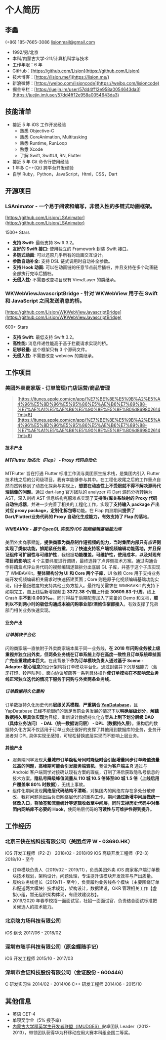 # 个人简历

## 李鑫

(+86) 185-7665-3086  lisionmail@gmail.com

- 1992/男/北京
- 本科/内蒙古大学-211/计算机科学与技术
- 工作年限：6 年
- GitHub：[https://github.com/Lision](https://github.com/Lision)
- 技术博客：[https://lision.me/](https://lision.me/)
- 新浪微博：[https://weibo.com/lisioncode](https://weibo.com/lisioncode)
- 掘金专栏：[https://juejin.im/user/57dd4ff12e958a0054643da3](https://juejin.im/user/57dd4ff12e958a0054643da3)

## 技能清单

- 接近 5 年 iOS 工作开发经验
	- 熟悉 Objective-C
	- 熟悉 CoreAnimation, Multitasking
	- 熟悉 Runtime, RunLoop
	- 熟悉 Xcode
	- 了解 Swift, SwiftUI, RN, Flutter
- 接近 5 年 Git 命令行使用经验
- 1 年多 C++(Qt) 跨平台开发经验
- 自学 Ruby，Python，JavaScript，Html，CSS，Dart

## 开源项目

### LSAnimator - 一个易于阅读和编写，非侵入性的多链式动画框架。

[https://github.com/Lision/LSAnimator](https://github.com/Lision/LSAnimator)

1500+ Stars

- **支持 Swift:** 最低支持 Swift 3.2。
- **友好的 Swift 接口:** 使用独立的 Framework 封装 Swift 接口。
- **多链式动画:** 可以还原几乎所有的动画交互设计。
- **参数自动补全:** 支持 DSL 链式调用时自动补全参数。
- **支持 Hook 动画:** 可以在动画链的任意节点前后插桩，并且支持在多个动画链全部执行完毕后插桩。
- **无侵入性:** 不需要改变项目现有 View/Layer 的类继承。

### WKWebViewJavascriptBridge - 针对 WKWebView 用于在 Swift 和 JavaScript 之间发送消息的桥。

[https://github.com/Lision/WKWebViewJavascriptBridge](https://github.com/Lision/WKWebViewJavascriptBridge)

600+ Stars

- **支持 Swift:** 最低支持 Swift 3.2。
- **高性能:** 消息传递性能高于基于拦截请求实现的桥。
- **足够轻量:** 这个框架只有 3 个源码文件。
- **无侵入性:** 不需要改变 webview 的类继承。

## 工作项目

### 美团外卖商家版 - 订单管理/门店运营/商品管理

> [https://itunes.apple.com/cn/app/%E7%BE%8E%E5%9B%A2%E5%A4%96%E5%8D%96%E5%95%86%E5%AE%B6%E7%89%88-%E7%AE%A1%E5%AE%B6%E5%90%8E%E5%8F%B0/id869802614?mt=8](https://itunes.apple.com/cn/app/%E7%BE%8E%E5%9B%A2%E5%A4%96%E5%8D%96%E5%95%86%E5%AE%B6%E7%89%88-%E7%AE%A1%E5%AE%B6%E5%90%8E%E5%8F%B0/id869802614?mt=8)

#### 技术产出

##### MTFlutter 动态化（Flap） - Proxy 代码自动化

MTFlutter 旨在打通 Flutter 标准工作流与美团原生技术栈，是集团内引入 Flutter 技术栈之后的公司级项目，我有幸能够参与其中。在工程化收尾之后的工作重点自然而然转移到了动态化探索与实现上，**想要在动态性上不受限就不得不解决源码代理镜像的问题**。通过 dart-lang 官方团队的 analyzer 将 Dart 源码分析转换为 AST，深入剖析 AST 信息结构克服难点实现了**支持类/库关系映射的 Proxy 代码自动生成器**，并进一步完善了相关的工程化工作，实现了**支持输入 package 产出对应 proxy package，定制化拆包等**功能。在 Flap 内测期间**提供了 Dart/Flutter/业务代码的 Proxy 自动化生成能力，有效支持了 Flap 的落地**。

##### WMBAVKit - 基于 OpenGL 实现的 iOS 视频编辑基础能力库

美团外卖商家赋能，**提供商家为商品制作短视频的能力，当时集团内部只有点评侧实现了类似功能，排期紧任务重**。为了**快速支持客户端视频编辑功能落地，并且保证组件可扩展性与可维护性**，我根据**功能覆盖，可维护性，使用成本，以及对现有项目的影响**这 4 个主要纬度进行调研，最终选择了点评侧技术方案。通过沟通合作将藕盒点评业务代码的视频编辑逻辑拆分出底层 GL 子库，并基于这个子库实现了 WMBAVKit。**整体架构分为 UI 和 Core 两个子库**，UI 依赖 Core 用于支持业务端开发视频编辑相关需求时快速搭建页面；Core 则是原子化视频编辑基础功能实现，用于最细粒度的支持其他业务方接入。最终相关需求在 WMBAVKit 的支持下如期完工，自上线后新增视频由 **3372.38 个/周**上升至 **30609.83 个/周**，线上 Crash 率**不到 0.003‱**。同时得益于后期配套加入了完备的 Demo 和文档，**顺利以不到两小时的极低沟通成本被闪购事业部/酒旅住宿部接入**，有效支撑了兄弟部门相关业务快速实现。

#### 业务产出

##### 订单模块平台化

闪购商家端一直依附于外卖商家端本属于同一业务线，**在 2018 年闪购业务被上级重视并独立出外卖，但两条业务线在订单系统上存在高度一致性且订单系统牵扯面广完全重建成本巨大**。在此背景下**作为订单模块负责人通过基于 Scene - Adaptor 核心理念**的设计架构将订单模块平台化，通过封装并下沉基础能力（蓝牙打印、铃声队列）、面向协议解藕等一系列具体操作**使订单模块在不影响双业务线正常独立迭代的情况下服务于闪购与外卖两条业务线**。

##### 订单数据持久化重构

订单数据持久化历史代码**层级关系模糊**，**严重耦合 [YapDatabase](https://github.com/yapstudios/YapDatabase)**，且 YapDatabase 已经不能很好的满足当前业务发展的情况下以**明确层级划分，解藕数据持久层具体实现**为目标，重新设计数据持久化方案**从上到下划分层级 DAO（具体业务访问） - DAL（统一数据访问层） - DPL（数据持久层）**。重构后的数据持久化方案不仅适用于订单业务还很好的支撑了其他用到数据库的业务，业务开发者对 DPL 具体实现无感知，可轻松替换底层实现而不影响上层业务。

#### 其他产出

- 服务端同学发现**大量城市订单隐私号同时降级时会引起增量同步订单峰值流量过高的问题，高峰期可能会引发服务端宕机**。我做为**客户端主 R** 通过与 Android 客户端同学对接确认现有方案的瑕疵，订制了滞后获取隐私号信息的技术方案。**隐私号降级峰值流量从 110 城 10.5 倍降至80 城 1.5 倍（上线后用户覆盖率 80% 时数据）**，无线上事故。
- 组件化期间发现**网络层代码结构不清晰**，对集团内的网络库存在多处分散修改，我将问题抛出后负责网络层代码的重构工作。期间**通过新增中间层做统一修改入口，将验签和流量统计等逻辑收敛至中间层，同时去掉历史代码中对集团内网络库不必要的 Hook**，使网络层代码的**可读性与可维护性得到提升**。

## 工作经历

### 北京三快在线科技有限公司（美团点评 W - 03690.HK）

iOS 开发工程师（P2-2） 2018/02 - 2018/09
iOS 高级开发工程师（P2-3） 2018/10 - 至今

- 订单模块负责人（2019/02 - 2019/11），负责美团外卖 iOS 商家客户端订单模块技术规划，架构设计，问题处理，专注提升该模块开发效率与产出质量。
- 履约业务线组长（2019/11 - 至今），负责履约业务线各个模块（主要围绕订单和配送两大模块）技术规划，架构设计，数据建设，OKR 管理相关工作【虚拟小组，暂无组织架构体现，有绩效建议权】。
- 2019/2020 年春季校招一面面试官，社招一面面试官，负责结合面试标准把关候选人的技术能力。

### 北京隐力场科技有限公司

iOS 组长 2017/06 - 2018/02

### 深圳市随手科技有限公司（原金蝶随手记）

iOS 开发工程师 2015/10 - 2017/03

### 深圳市金证科技股份有限公司（金证股份 - 600446）

C 研发实习生 2014/02 - 2014/06
C++ 研发工程师 2014/06 - 2015/10

## 其他信息

- 英语 CET-4
- 单项奖学金（5% 授予率）
- [内蒙古大学精英学生开发者联盟（IMUDGES）](http://www.imudges.com/)安卓团队 Leader（2012-2013），带领团队获得华为杯移动应用大赛本科组全国二等奖。